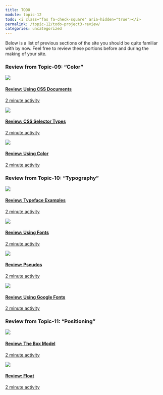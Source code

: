 ```yaml
---
title: TODO
module: topic-12
todo: <i class="fas fa-check-square" aria-hidden="true"></i>
permalink: /topic-12/todo-project3-review/
categories: uncategorized
---
```


<p>Below is a list of previous sections of the site you should be quite familiar with by now. Feel free to review these portions before and during the making of your site.</p>


<h3>Review from Topic-09: “Color”</h3>
<div class="row text-center">
  <div class="col-lg-4">
    <div class="bs-component">
      <div class="list-group">
        <a href="../../topic-09/css-docs/" target="_blank" class="list-group-item">
          <img class="icon-hw" src="../../topic-09/img/assignment-09.svg" />
          <h4 class="list-group-item-heading">Review: Using CSS Documents</h4>
          <div class="divider-hw"></div>
          <p class="list-group-item-text"><i class="far fa-clock" aria-hidden="true"></i> 2 minute activity</p>
        </a>
      </div>
    </div>
  </div>
  <div class="col-lg-4">
    <div class="bs-component">
      <div class="list-group">
        <a href="../../topic-09/selectors-universal/" target="_blank" class="list-group-item">
          <img class="icon-hw" src="../../topic-09/img/assignment-09.svg" />
          <h4 class="list-group-item-heading">Review: CSS Selector Types</h4>
          <div class="divider-hw"></div>
          <p class="list-group-item-text"><i class="far fa-clock" aria-hidden="true"></i> 2 minute activity</p>
        </a>
      </div>
    </div>
  </div>
  <div class="col-lg-4">
    <div class="bs-component">
      <div class="list-group">
        <a href="../../topic-09/bg-color/" target="_blank" class="list-group-item">
          <img class="icon-hw" src="../../topic-09/img/assignment-09.svg" />
          <h4 class="list-group-item-heading">Review: Using Color</h4>
          <div class="divider-hw"></div>
          <p class="list-group-item-text"><i class="far fa-clock" aria-hidden="true"></i> 2 minute activity</p>
        </a>
      </div>
    </div>
  </div>
</div>


<div class="divider-hw"></div>


<h3>Review from Topic-10: “Typography”</h3>
<div class="row text-center">
  <div class="col-lg-4">
    <div class="bs-component">
      <div class="list-group">
        <a href="../../topic-10/font-typefaces/" target="_blank" class="list-group-item">
          <img class="icon-hw" src="../../topic-10/img/assignment-10.svg" />
          <h4 class="list-group-item-heading">Review: Typeface Examples</h4>
          <div class="divider-hw"></div>
          <p class="list-group-item-text"><i class="far fa-clock" aria-hidden="true"></i> 2 minute activity</p>
        </a>
      </div>
    </div>
  </div>
  <div class="col-lg-4">
    <div class="bs-component">
      <div class="list-group">
        <a href="../../topic-10/font-family/" target="_blank" class="list-group-item">
          <img class="icon-hw" src="../../topic-10/img/assignment-10.svg" />
          <h4 class="list-group-item-heading">Review: Using Fonts</h4>
          <div class="divider-hw"></div>
          <p class="list-group-item-text"><i class="far fa-clock" aria-hidden="true"></i> 2 minute activity</p>
        </a>
      </div>
    </div>
  </div>
  <div class="col-lg-4">
    <div class="bs-component">
      <div class="list-group">
        <a href="../../topic-10/pseudo-selectors/" target="_blank" class="list-group-item">
          <img class="icon-hw" src="../../topic-10/img/assignment-10.svg" />
          <h4 class="list-group-item-heading">Review: Pseudos</h4>
          <div class="divider-hw"></div>
          <p class="list-group-item-text"><i class="far fa-clock" aria-hidden="true"></i> 2 minute activity</p>
        </a>
      </div>
    </div>
  </div>
</div>
<div class="row text-center">
  <div class="col-lg-4">
    <div class="bs-component">
      <div class="list-group">
        <a href="../../topic-10/google-fonts-part-1/" target="_blank" class="list-group-item">
          <img class="icon-hw" src="../../topic-10/img/assignment-10.svg" />
          <h4 class="list-group-item-heading">Review: Using Google Fonts</h4>
          <div class="divider-hw"></div>
          <p class="list-group-item-text"><i class="far fa-clock" aria-hidden="true"></i> 2 minute activity</p>
        </a>
      </div>
    </div>
  </div>
</div>


<div class="divider-hw"></div>


<h3>Review from Topic-11: “Positioning”</h3>
<div class="row text-center">
  <div class="col-lg-4">
    <div class="bs-component">
      <div class="list-group">
        <a href="../../topic-11/box-model/" target="_blank" class="list-group-item">
          <img class="icon-hw" src="../../topic-11/img/assignment-11.svg" />
          <h4 class="list-group-item-heading">Review: The Box Model</h4>
          <div class="divider-hw"></div>
          <p class="list-group-item-text"><i class="far fa-clock" aria-hidden="true"></i> 2 minute activity</p>
        </a>
      </div>
    </div>
  </div>
  <div class="col-lg-4">
    <div class="bs-component">
      <div class="list-group">
        <a href="../../topic-11/float-intro/" target="_blank" class="list-group-item">
          <img class="icon-hw" src="../../topic-11/img/assignment-11.svg" />
          <h4 class="list-group-item-heading">Review: Float</h4>
          <div class="divider-hw"></div>
          <p class="list-group-item-text"><i class="far fa-clock" aria-hidden="true"></i> 2 minute activity</p>
        </a>
      </div>
    </div>
  </div>
</div>
